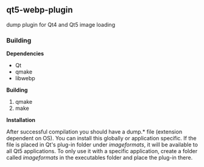 ## qt5-webp-plugin

dump plugin for Qt4 and Qt5 image loading

### Building

**Dependencies**

- Qt
- qmake
- libwebp

**Building**

1. qmake
2. make

**Installation**

After successful compilation you should have a dump.* file (extension dependent on OS). You can install this globally or application specific. If the file is placed in Qt's plug-in folder under *imageformats*, it will be available to all Qt5 applications. To only use it with a specific application, create a folder called *imageformats* in the executables folder and place the plug-in there.